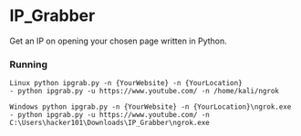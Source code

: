 # IP_Grabber
Get an IP on opening your chosen page written in Python.
### Running 
```
Linux python ipgrab.py -n {YourWebsite} -n {YourLocation}
- python ipgrab.py -u https://www.youtube.com/ -n /home/kali/ngrok

Windows python ipgrab.py -n {YourWebsite} -n {YourLocation}\ngrok.exe
- python ipgrab.py -u https://www.youtube.com/ -n C:\Users\hacker101\Downloads\IP_Grabber\ngrok.exe
